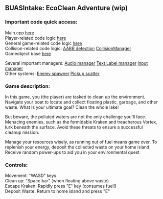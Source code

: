 ## BUASIntake: EcoClean Adventure (wip)

### Important code quick access:
Main.cpp [here](https://github.com/PiterGroot/BUASIntake/blob/main/BUASIntake/Main.cpp)\
Player-related code logic [here](https://github.com/PiterGroot/BUASIntake/blob/main/BUASIntake/PlayerBoat.cpp)\
General game-related code logic [here](https://github.com/PiterGroot/BUASIntake/blob/main/BUASIntake/Game.cpp)\
Collision-related code logic: 
[AABB detection](https://github.com/PiterGroot/BUASIntake/blob/main/BUASIntake/Collider.cpp)
[CollisionManager](https://github.com/PiterGroot/BUASIntake/blob/main/BUASIntake/CollisionManager.cpp)\
Gameobject base [here](https://github.com/PiterGroot/BUASIntake/blob/main/BUASIntake/GameObject.cpp)

Several important managers:
[Audio manager](https://github.com/PiterGroot/BUASIntake/blob/main/BUASIntake/AudioManager.cpp)
[Text Label manager](https://github.com/PiterGroot/BUASIntake/blob/main/BUASIntake/TextManager.cpp)
[Input manager](https://github.com/PiterGroot/BUASIntake/blob/main/BUASIntake/InputManager.cpp)\
Other systems:
[Enemy spawner](https://github.com/PiterGroot/BUASIntake/blob/main/BUASIntake/EnemySpawner.cpp)
[Pickup scatter](https://github.com/PiterGroot/BUASIntake/blob/main/BUASIntake/PickupScatter.cpp)

### Game description:
In this game, you (the player) are tasked to clean up the environment. Navigate your boat to locate and collect floating plastic, garbage, and other waste. What is your ultimate goal? Clean the whole lake!

But beware, the polluted waters are not the only challenge you'll face. Menacing enemies, such as the formidable Kraken and treacherous Vortex, lurk beneath the surface. Avoid these threats to ensure a successful cleanup mission. 

Manage your resources wisely, as running out of fuel means game over. To replenish your energy, deposit the collected waste on your home island. Receive random power-ups to aid you in your environmental quest

### Controls:

Movement: "WASD" keys\
Clean up: "Space bar" (when floating above waste)\
Escape Kraken: Rapidly press "E" key (consumes fuel!)\
Deposit Waste: Return to home island and press "E"
